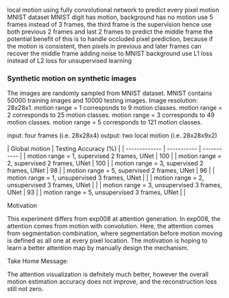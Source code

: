 local motion using fully convolutional network to predict every pixel motion
MNIST dataset
MNIST digit has motion, background has no motion
use 5 frames instead of 3 frames, the third frame is the supervision
hence use both previous 2 frames and last 2 frames to predict the middle frame
the potential benefit of this is to handle occluded pixel prediction, because if the motion is consistent, then pixels in previous and later frames can recover the middle frame 
adding noise to MNIST background
use L1 loss instead of L2 loss for unsupervised learning

### Synthetic motion on synthetic images
The images are randomly sampled from MNIST dataset.
MNIST contains 50000 training images and 10000 testing images.
Image resolution: 28x28x1.
motion range = 1 corresponds to 9 motion classes.
motion range = 2 corresponds to 25 motion classes.
motion range = 3 corresponds to 49 motion classes.
motion range = 5 corresponds to 121 motion classes.

input: four frames (i.e. 28x28x4)
output: two local motion (i.e. 28x28x9x2)

| Global motion | Testing Accuracy (%) |
| ------------- | ----------- | ----------- |
| motion range = 1, supervised 2 frames, UNet | 100 |
| motion range = 2, supervised 2 frames, UNet | 100 |
| motion range = 3, supervised 2 frames, UNet | 98 |
| motion range = 5, supervised 2 frames, UNet | 96 |
| motion range = 1, unsupervised 3 frames, UNet | |
| motion range = 2, unsupervised 3 frames, UNet | |
| motion range = 3, unsupervised 3 frames, UNet | 93 |
| motion range = 5, unsupervised 3 frames, UNet | |

Motivation

This experiment differs from exp008 at attention generation.
In exp008, the attention comes from motion with convolution.
Here, the attention comes from segmentation combination, where segmentation before motion moving is defined as all one at every pixel location.
The motivation is hoping to learn a better attention map by manually design the mechanism.

Take Home Message:

The attention visualization is defnitely much better, however the overall motion estimation accuracy does not improve, and the reconstruction loss still not zero.
